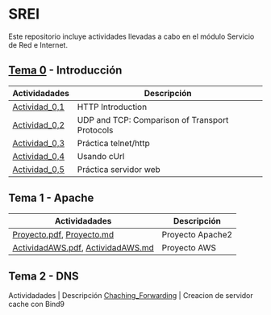 # SREI
Este repositorio incluye actividades llevadas a cabo en el módulo Servicio de Red e Internet.

## [Tema 0](Tema_0) - Introducción

Actividadades | Descripción
---------- | ----------
[Actividad_0,1](Tema0/Actividad0.1.md)| HTTP Introduction
[Actividad_0,2](Tema0/Actividad0.2.md)| UDP and TCP: Comparison of Transport Protocols
[Actividad_0,3](Tema0/Actividad0.3.md)| Práctica telnet/http
[Actividad_0,4](Tema0/Actividad0.4.md)| Usando cUrl
[Actividad_0,5](Tema0/Actividad0.5.md)| Práctica servidor web

## Tema 1 - Apache

Actividadades | Descripción
---------- | ----------
[Proyecto.pdf](https://github.com/VolodimirY/SREI/blob/main/Tema0/SREI%20Practicas.pdf), [Proyecto.md](https://github.com/VolodimirY/SREI/blob/main/Tema0/Proyecto.md)| Proyecto Apache2
[ActividadAWS.pdf](https://github.com/VolodimirY/SREI/blob/main/ActividadAWS_volodimir.pdf), [ActividadAWS.md](https://github.com/VolodimirY/SREI/blob/main/ActividadAWS_volodimir.md)| Proyecto AWS

## Tema 2 - DNS

Actividadades | Descripción
[Chaching_Forwarding](https://github.com/VolodimirY/SREI/blob/main/Tema2/SREI%20Practica5_Cache_server_Forwarding.pdf) | Creacion de servidor cache con Bind9

